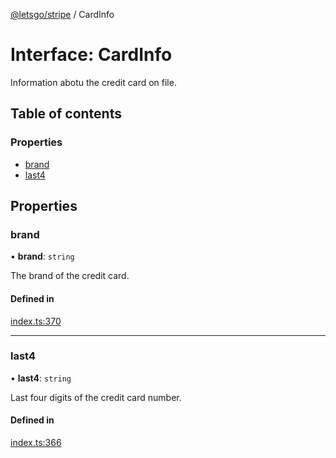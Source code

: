 [@letsgo/stripe](../README.md) / CardInfo

# Interface: CardInfo

Information abotu the credit card on file.

## Table of contents

### Properties

- [brand](CardInfo.md#brand)
- [last4](CardInfo.md#last4)

## Properties

### brand

• **brand**: `string`

The brand of the credit card.

#### Defined in

[index.ts:370](https://github.com/47chapters/letsgo/blob/11c7e19/packages/stripe/src/index.ts#L370)

___

### last4

• **last4**: `string`

Last four digits of the credit card number.

#### Defined in

[index.ts:366](https://github.com/47chapters/letsgo/blob/11c7e19/packages/stripe/src/index.ts#L366)
